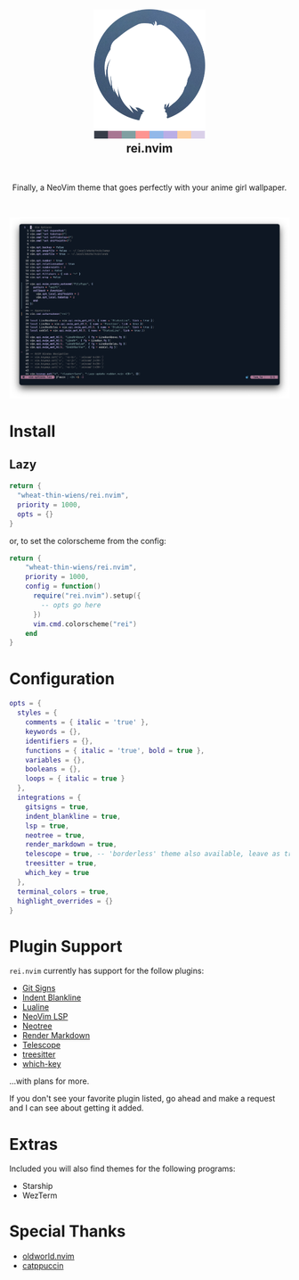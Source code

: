 <h2 align="center">
    <img src="assets/logo.png" width="200"><br>
    rei.nvim
</h2><br>

<p align="center">
    Finally, a NeoVim theme that goes perfectly with your anime girl wallpaper.
</p><br>

![screenshot](/assets/screenshot1.png)

# Install

## Lazy

```lua
return {
  "wheat-thin-wiens/rei.nvim",
  priority = 1000,
  opts = {}
}
```

or, to set the colorscheme from the config:

```lua
return {
    "wheat-thin-wiens/rei.nvim",
    priority = 1000,
    config = function()
      require("rei.nvim").setup({
        -- opts go here
      })
      vim.cmd.colorscheme("rei")
    end
}
```

# Configuration

```lua
opts = {
  styles = {
    comments = { italic = 'true' },
    keywords = {},
    identifiers = {},
    functions = { italic = 'true', bold = true },
    variables = {},
    booleans = {},
    loops = { italic = true }
  },
  integrations = {
    gitsigns = true,
    indent_blankline = true,
    lsp = true,
    neotree = true,
    render_markdown = true,
    telescope = true, -- 'borderless' theme also available, leave as true for default theme
    treesitter = true,
    which_key = true
  },
  terminal_colors = true,
  highlight_overrides = {}
}
```

# Plugin Support

`rei.nvim` currently has support for the follow plugins:

- [Git Signs](https://github.com/lewis6991/gitsigns.nvim)
- [Indent Blankline](https://github.com/lukas-reineke/indent-blankline.nvim)
- [Lualine](https://github.com/nvim-lualine/lualine.nvim)
- [NeoVim LSP](https://github.com/neovim/nvim-lspconfig)
- [Neotree](https://github.com/nvim-neo-tree/neo-tree.nvim)
- [Render Markdown](https://github.com/MeanderingProgrammer/render-markdown.nvim)
- [Telescope](https://github.com/nvim-telescope/telescope.nvim)
- [treesitter](https://github.com/nvim-treesitter/nvim-treesitter)
- [which-key](https://github.com/folke/which-key.nvim)

...with plans for more.

If you don't see your favorite plugin listed, go ahead and make a request and I can
see about getting it added.

# Extras

Included you will also find themes for the following programs:

- Starship
- WezTerm

# Special Thanks

- [oldworld.nvim](https://github.com/dgox16/oldworld.nvim)
- [catppuccin](https://github.com/catppuccin/nvim)

